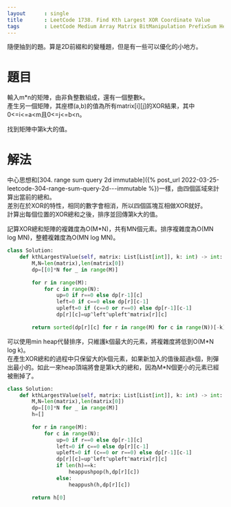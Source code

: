 ```yaml
--- 
layout      : single
title       : LeetCode 1738. Find Kth Largest XOR Coordinate Value
tags        : LeetCode Medium Array Matrix BitManipulation PrefixSum Heap
---
```

隨便抽到的題。算是2D前綴和的變種題，但是有一些可以優化的小地方。  

# 題目
輸入m\*n的矩陣，由非負整數組成，還有一個整數k。  
產生另一個矩陣，其座標(a,b)的值為所有matrix[i][j]的XOR結果，其中0<=i<=a<m且0<=j<=b<n。  

找到矩陣中第k大的值。  

# 解法
中心思想和[304. range sum query 2d   immutable]({% post_url 2022-03-25-leetcode-304-range-sum-query-2d---immutable %})一樣，由四個區域來計算出當前的總和。  
差別在於XOR的特性，相同的數字會相消，所以四個區塊互相做XOR就好。  
計算出每個位置的XOR總和之後，排序並回傳第k大的值。  

記算XOR總和矩陣的複雜度為O(M\*N)，共有MN個元素。排序複雜度為O(MN log MN)，整體複雜度為O(MN log MN)。  

```python
class Solution:
    def kthLargestValue(self, matrix: List[List[int]], k: int) -> int:
        M,N=len(matrix),len(matrix[0])
        dp=[[0]*N for _ in range(M)]
             
        for r in range(M):
            for c in range(N):
                up=0 if r==0 else dp[r-1][c]
                left=0 if c==0 else dp[r][c-1]
                upleft=0 if (c==0 or r==0) else dp[r-1][c-1]
                dp[r][c]=up^left^upleft^matrix[r][c]
                        
        return sorted(dp[r][c] for r in range(M) for c in range(N))[-k]
```

可以使用min heap代替排序，只維護k個最大的元素，將複雜度將低到O(M\*N log k)。  
在產生XOR總和的過程中只保留大的k個元素，如果新加入的值後超過k個，則彈出最小的。如此一來heap頂端將會是第k大的總和，因為M\*N個更小的元素已經被刪掉了。  

```python
class Solution:
    def kthLargestValue(self, matrix: List[List[int]], k: int) -> int:
        M,N=len(matrix),len(matrix[0])
        dp=[[0]*N for _ in range(M)]
        h=[]
             
        for r in range(M):
            for c in range(N):
                up=0 if r==0 else dp[r-1][c]
                left=0 if c==0 else dp[r][c-1]
                upleft=0 if (c==0 or r==0) else dp[r-1][c-1]
                dp[r][c]=up^left^upleft^matrix[r][c]
                if len(h)==k:
                    heappushpop(h,dp[r][c])
                else:
                    heappush(h,dp[r][c])
                        
        return h[0]
```